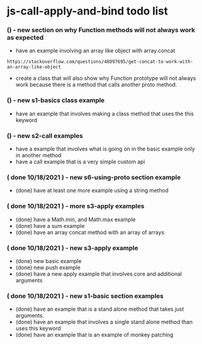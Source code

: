 # js-call-apply-and-bind todo list


### () - new section on why Function methods will not always work as expected
* have an example involving an array like object with array.concat
```
https://stackoverflow.com/questions/48097695/get-concat-to-work-with-an-array-like-object
```
* create a class that will also show why Function prototype will not always work because there is a method that calls another proto method.

### () - new s1-basics class example
* have an example that involves making a class method that uses the this keyword

### () - new s2-call examples
* have a example that involves what is going on in the basic example only in another method
* have a call example that is a very simple custom api

### ( done 10/18/2021 ) - new s6-using-proto section example
* (done) have at least one more example using a string method

### ( done 10/18/2021 ) - more s3-apply examples
* (done) have a Math.min, and Math.max example
* (done) have a sum example
* (done) have an array concat method with an array of arrays

### ( done 10/18/2021 ) - new s3-apply example
* (done) new basic example
* (done) new push example
* (done) have a new apply example that involves core and additional arguments

### ( done 10/18/2021 ) - new s1-basic section examples
* (done) have an example that is a stand alone method that takes just arguments.
* (done) have an example that involves a single stand alone method than uses this keyword
* (done) have an example that is an example of monkey patching
